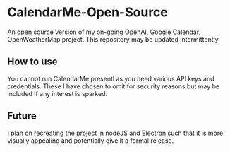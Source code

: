 # CalendarMe-Open-Source
An open source version of my on-going OpenAI, Google Calendar, OpenWeatherMap project. This repository may be updated intermittently.

## How to use
You cannot run CalendarMe presentl as you need various API keys and credentials. These I have chosen to omit for security reasons but may be included if any interest is sparked.

## Future
I plan on recreating the project in nodeJS and Electron such that it is more visually appealing and potentially give it a formal release.
